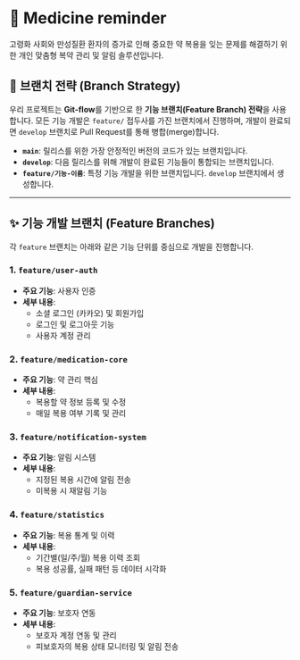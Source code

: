 # 💊 Medicine reminder
고령화 사회와 만성질환 환자의 증가로 인해 중요한 약 복용을 잊는 문제를 해결하기 위한 개인 맞춤형 복약 관리 및 알림 솔루션입니다.


## 🌳 브랜치 전략 (Branch Strategy)

우리 프로젝트는 **Git-flow**를 기반으로 한 **기능 브랜치(Feature Branch) 전략**을 사용합니다. 모든 기능 개발은 `feature/` 접두사를 가진 브랜치에서 진행하며, 개발이 완료되면 `develop` 브랜치로 Pull Request를 통해 병합(merge)합니다.

- **`main`**: 릴리스를 위한 가장 안정적인 버전의 코드가 있는 브랜치입니다.
- **`develop`**: 다음 릴리스를 위해 개발이 완료된 기능들이 통합되는 브랜치입니다.
- **`feature/기능-이름`**: 특정 기능 개발을 위한 브랜치입니다. `develop` 브랜치에서 생성합니다.

---

## ✨ 기능 개발 브랜치 (Feature Branches)

각 `feature` 브랜치는 아래와 같은 기능 단위를 중심으로 개발을 진행합니다.

### 1. `feature/user-auth`
- **주요 기능**: 사용자 인증
- **세부 내용**:
    - 소셜 로그인 (카카오) 및 회원가입
    - 로그인 및 로그아웃 기능
    - 사용자 계정 관리

### 2. `feature/medication-core`
- **주요 기능**: 약 관리 핵심
- **세부 내용**:
    - 복용할 약 정보 등록 및 수정
    - 매일 복용 여부 기록 및 관리

### 3. `feature/notification-system`
- **주요 기능**: 알림 시스템
- **세부 내용**:
    - 지정된 복용 시간에 알림 전송
    - 미복용 시 재알림 기능

### 4. `feature/statistics`
- **주요 기능**: 복용 통계 및 이력
- **세부 내용**:
    - 기간별(일/주/월) 복용 이력 조회
    - 복용 성공률, 실패 패턴 등 데이터 시각화

### 5. `feature/guardian-service`
- **주요 기능**: 보호자 연동
- **세부 내용**:
    - 보호자 계정 연동 및 관리
    - 피보호자의 복용 상태 모니터링 및 알림 전송

